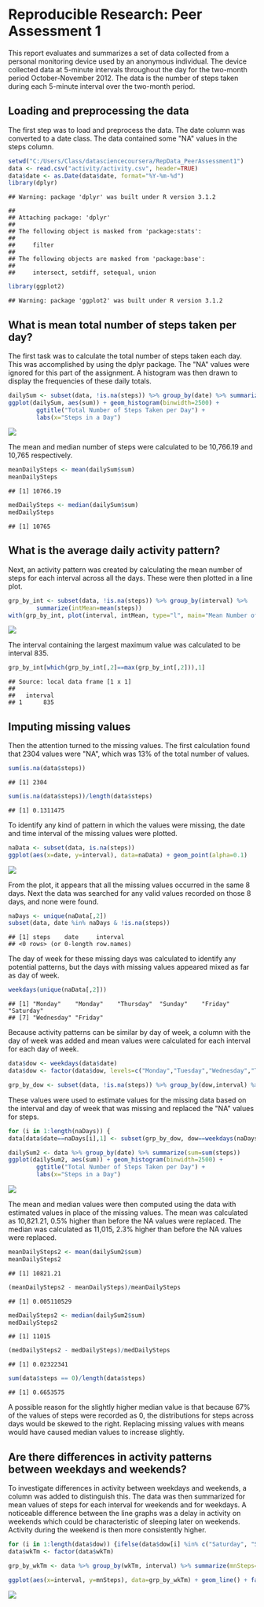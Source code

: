 # Reproducible Research: Peer Assessment 1

This report evaluates and summarizes a set of data collected from a personal monitoring device used by an anonymous individual. The device collected data at 5-minute intervals throughout the day for the two-month period October-November 2012. The data is the number of steps taken during each 5-minute interval over the two-month period.

## Loading and preprocessing the data

The first step was to load and preprocess the data. The date column was converted to a date class. The data contained some "NA" values in the steps column.


```r
setwd("C:/Users/Class/datasciencecoursera/RepData_PeerAssessment1")
data <- read.csv("activity/activity.csv", header=TRUE)
data$date <- as.Date(data$date, format="%Y-%m-%d")
library(dplyr)
```

```
## Warning: package 'dplyr' was built under R version 3.1.2
```

```
## 
## Attaching package: 'dplyr'
## 
## The following object is masked from 'package:stats':
## 
##     filter
## 
## The following objects are masked from 'package:base':
## 
##     intersect, setdiff, setequal, union
```

```r
library(ggplot2)
```

```
## Warning: package 'ggplot2' was built under R version 3.1.2
```


## What is mean total number of steps taken per day?

The first task was to calculate the total number of steps taken each day. This was accomplished by using the dplyr package. The "NA" values were ignored for this part of the assignment. A histogram was then drawn to display the frequencies of these daily totals.


```r
dailySum <- subset(data, !is.na(steps)) %>% group_by(date) %>% summarize(sum=sum(steps))
ggplot(dailySum, aes(sum)) + geom_histogram(binwidth=2500) + 
        ggtitle("Total Number of Steps Taken per Day") + 
        labs(x="Steps in a Day")
```

![](./PA1_template_files/figure-html/unnamed-chunk-2-1.png) 

The mean and median number of steps were calculated to be 10,766.19 and 10,765 respectively.


```r
meanDailySteps <- mean(dailySum$sum)
meanDailySteps
```

```
## [1] 10766.19
```

```r
medDailySteps <- median(dailySum$sum)
medDailySteps
```

```
## [1] 10765
```


## What is the average daily activity pattern?

Next, an activity pattern was created by calculating  the mean number of steps for each interval across all the days. These were then plotted in a line plot.


```r
grp_by_int <- subset(data, !is.na(steps)) %>% group_by(interval) %>% 
        summarize(intMean=mean(steps))
with(grp_by_int, plot(interval, intMean, type="l", main="Mean Number of Steps in Interval", xlab="5-Minute Interval", ylab="Mean Number of Steps"))
```

![](./PA1_template_files/figure-html/unnamed-chunk-4-1.png) 

The interval containing the largest maximum value was calculated to be interval 835.


```r
grp_by_int[which(grp_by_int[,2]==max(grp_by_int[,2])),1]
```

```
## Source: local data frame [1 x 1]
## 
##   interval
## 1      835
```


## Imputing missing values

Then the attention turned to the missing values. The first calculation found that 2304 values were "NA", which was 13% of the total number of values.


```r
sum(is.na(data$steps))
```

```
## [1] 2304
```

```r
sum(is.na(data$steps))/length(data$steps)
```

```
## [1] 0.1311475
```

To identify any kind of pattern in which the values were missing, the date and time interval of the missing values were plotted.

```r
naData <- subset(data, is.na(steps))
ggplot(aes(x=date, y=interval), data=naData) + geom_point(alpha=0.1)
```

![](./PA1_template_files/figure-html/unnamed-chunk-7-1.png) 

From the plot, it appears that all the missing values occurred in the same 8 days. Next the data was searched for any valid values recorded on those 8 days, and none were found.


```r
naDays <- unique(naData[,2])
subset(data, date %in% naDays & !is.na(steps))
```

```
## [1] steps    date     interval
## <0 rows> (or 0-length row.names)
```

The day of week for these missing days was calculated to identify any potential patterns, but the days with missing values appeared mixed as far as day of week.


```r
weekdays(unique(naData[,2]))
```

```
## [1] "Monday"    "Monday"    "Thursday"  "Sunday"    "Friday"    "Saturday" 
## [7] "Wednesday" "Friday"
```

Because activity patterns can be similar by day of week, a column with the day of week was added and mean values were calculated for each interval for each day of week.


```r
data$dow <- weekdays(data$date)
data$dow <- factor(data$dow, levels=c("Monday","Tuesday","Wednesday","Thursday","Friday","Saturday","Sunday"))

grp_by_dow <- subset(data, !is.na(steps)) %>% group_by(dow,interval) %>% summarize(mnSteps=mean(steps))
```

These values were used to estimate values for the missing data based on the interval and day of week that was missing and replaced the "NA" values for steps.


```r
for (i in 1:length(naDays)) {
data[data$date==naDays[i],1] <- subset(grp_by_dow, dow==weekdays(naDays[i]))$mnSteps}

dailySum2 <- data %>% group_by(date) %>% summarize(sum=sum(steps))
ggplot(dailySum2, aes(sum)) + geom_histogram(binwidth=2500) + 
        ggtitle("Total Number of Steps Taken per Day") + 
        labs(x="Steps in a Day")
```

![](./PA1_template_files/figure-html/unnamed-chunk-11-1.png) 

The mean and median values were then computed using the data with estimated values in place of the missing values. The mean was calculated as 10,821.21, 0.5% higher than before the NA values were replaced. The median was calculated as 11,015, 2.3% higher than before the NA values were replaced.


```r
meanDailySteps2 <- mean(dailySum2$sum)
meanDailySteps2
```

```
## [1] 10821.21
```

```r
(meanDailySteps2 - meanDailySteps)/meanDailySteps
```

```
## [1] 0.005110529
```

```r
medDailySteps2 <- median(dailySum2$sum)
medDailySteps2
```

```
## [1] 11015
```

```r
(medDailySteps2 - medDailySteps)/medDailySteps
```

```
## [1] 0.02322341
```

```r
sum(data$steps == 0)/length(data$steps)
```

```
## [1] 0.6653575
```

A possible reason for the slightly higher median value is that because 67% of the values of steps were recorded as 0, the distributions for steps across days would be skewed to the right. Replacing missing values with means would have caused median values to increase slightly.

## Are there differences in activity patterns between weekdays and weekends?

To investigate differences in activity between weekdays and weekends, a column was added to distinguish this. The data was then summarized for mean values of steps for each interval for weekends and for weekdays. A noticeable difference between the line graphs was a delay in activity on weekends which could be characteristic of sleeping later on weekends. Activity during the weekend is then more consistently higher.



```r
for (i in 1:length(data$dow)) {ifelse(data$dow[i] %in% c("Saturday", "Sunday"), data$wkTm[i] <- "weekend", data$wkTm[i] <- "weekday")}
data$wkTm <- factor(data$wkTm)

grp_by_wkTm <- data %>% group_by(wkTm, interval) %>% summarize(mnSteps=mean(steps))

ggplot(aes(x=interval, y=mnSteps), data=grp_by_wkTm) + geom_line() + facet_wrap(~ wkTm, nrow= 2, ncol=1) + labs(y="Mean Number of Steps")
```

![](./PA1_template_files/figure-html/unnamed-chunk-13-1.png) 

